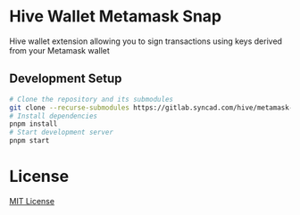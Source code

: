 # Hive Wallet Metamask Snap

Hive wallet extension allowing you to sign transactions using keys derived from your Metamask wallet

## Development Setup

```bash
# Clone the repository and its submodules
git clone --recurse-submodules https://gitlab.syncad.com/hive/metamask-snap.git
# Install dependencies
pnpm install
# Start development server
pnpm start
```

# License

[MIT License](LICENSE.md)
